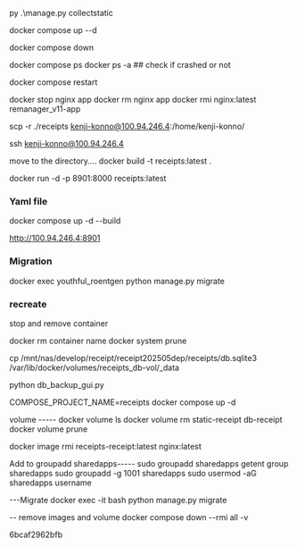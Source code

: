 py .\manage.py collectstatic 

docker compose up --d

docker compose down

docker compose ps
docker ps -a  ## check if crashed or not

docker compose restart

docker stop nginx app
docker rm nginx app
docker rmi nginx:latest remanager_v11-app

scp -r ./receipts kenji-konno@100.94.246.4:/home/kenji-konno/

ssh kenji-konno@100.94.246.4

move to the directory....
docker build -t receipts:latest .

docker run -d -p 8901:8000 receipts:latest

### Yaml file
docker compose up -d --build

http://100.94.246.4:8901

### Migration
docker exec youthful_roentgen python manage.py migrate


###  recreate

stop and remove container

docker rm container name
docker system prune

cp /mnt/nas/develop/receipt/receipt202505dep/receipts/db.sqlite3 /var/lib/docker/volumes/receipts_db-vol/_data

python db_backup_gui.py

COMPOSE_PROJECT_NAME=receipts docker compose up -d

volume -----
docker volume ls
docker volume rm static-receipt db-receipt
docker volume prune

 docker image rmi receipts-receipt:latest nginx:latest 

 Add to groupadd sharedapps-----
 sudo groupadd sharedapps
 getent group sharedapps
 sudo groupadd -g 1001 sharedapps
 sudo usermod -aG sharedapps username

 ---Migrate
 docker exec -it <containername> bash
 python manage.py migrate

-- remove images and volume
 docker compose down --rmi all -v

6bcaf2962bfb